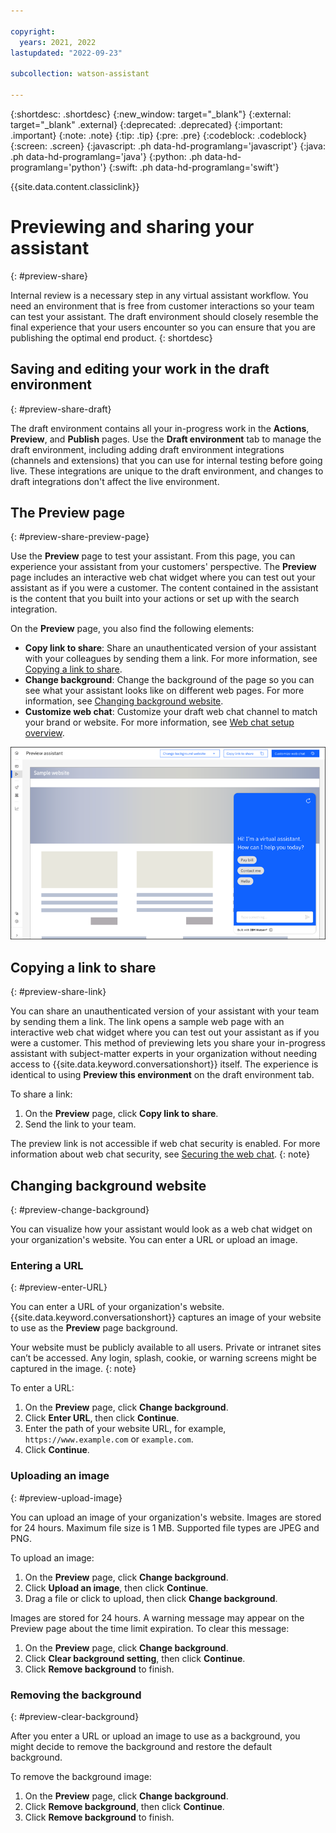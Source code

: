```yaml
---

copyright:
  years: 2021, 2022
lastupdated: "2022-09-23"

subcollection: watson-assistant

---
```


{:shortdesc: .shortdesc}
{:new_window: target="_blank"}
{:external: target="_blank" .external}
{:deprecated: .deprecated}
{:important: .important}
{:note: .note}
{:tip: .tip}
{:pre: .pre}
{:codeblock: .codeblock}
{:screen: .screen}
{:javascript: .ph data-hd-programlang='javascript'}
{:java: .ph data-hd-programlang='java'}
{:python: .ph data-hd-programlang='python'}
{:swift: .ph data-hd-programlang='swift'}

{{site.data.content.classiclink}}

# Previewing and sharing your assistant
{: #preview-share}

Internal review is a necessary step in any virtual assistant workflow. You need an environment that is free from customer interactions so your team can test your assistant. The draft environment should closely resemble the final experience that your users encounter so you can ensure that you are publishing the optimal end product.
{: shortdesc}

## Saving and editing your work in the draft environment
{: #preview-share-draft}

The draft environment contains all your in-progress work in the **Actions**, **Preview**, and **Publish** pages. Use the **Draft environment** tab to manage the draft environment, including adding draft environment integrations (channels and extensions) that you can use for internal testing before going live. These integrations are unique to the draft environment, and changes to draft integrations don't affect the live environment.

## The Preview page
{: #preview-share-preview-page}

Use the **Preview** page to test your assistant. From this page, you can experience your assistant from your customers' perspective. The **Preview** page includes an interactive web chat widget where you can test out your assistant as if you were a customer. The content contained in the assistant is the content that you built into your actions or set up with the search integration. 

On the **Preview** page, you also find the following elements:
- **Copy link to share**: Share an unauthenticated version of your assistant with your colleagues by sending them a link. For more information, see [Copying a link to share](#preview-share-link).
- **Change background**: Change the background of the page so you can see what your assistant looks like on different web pages. For more information, see [Changing background website](#preview-change-background).
- **Customize web chat**: Customize your draft web chat channel to match your brand or website. For more information, see [Web chat setup overview](/docs/watson-assistant?topic=watson-assistant-web-chat-config).

![Image of the Preview page](images/preview-page.png)

## Copying a link to share
{: #preview-share-link}

You can share an unauthenticated version of your assistant with your team by sending them a link. The link opens a sample web page with an interactive web chat widget where you can test out your assistant as if you were a customer. This method of previewing lets you share your in-progress assistant with subject-matter experts in your organization without needing access to {{site.data.keyword.conversationshort}} itself. The experience is identical to using **Preview this environment** on the draft environment tab.

To share a link:
1. On the **Preview** page, click **Copy link to share**.
1. Send the link to your team.

The preview link is not accessible if web chat security is enabled. For more information about web chat security, see [Securing the web chat](/docs/watson-assistant?topic=watson-assistant-web-chat-security).
{: note}

## Changing background website
{: #preview-change-background}

You can visualize how your assistant would look as a web chat widget on your organization's website. You can enter a URL or upload an image.

### Entering a URL
{: #preview-enter-URL}

You can enter a URL of your organization's website. {{site.data.keyword.conversationshort}} captures an image of your website to use as the **Preview** page background. 

Your website must be publicly available to all users. Private or intranet sites can’t be accessed. Any login, splash, cookie, or warning screens might be captured in the image.
{: note}

To enter a URL:

1. On the **Preview** page, click **Change background**. 
1. Click **Enter URL**, then click **Continue**.
1. Enter the path of your website URL, for example, `https://www.example.com` or `example.com`.
1. Click **Continue**.

### Uploading an image
{: #preview-upload-image}

You can upload an image of your organization's website. Images are stored for 24 hours. Maximum file size is 1 MB. Supported file types are JPEG and PNG.

To upload an image:

1. On the **Preview** page, click **Change background**. 
1. Click **Upload an image**, then click **Continue**.
1. Drag a file or click to upload, then click **Change background**.

Images are stored for 24 hours. A warning message may appear on the Preview page about the time limit expiration. To clear this message:

1. On the **Preview** page, click **Change background**. 
1. Click **Clear background setting**, then click **Continue**.
1. Click **Remove background** to finish.

### Removing the background
{: #preview-clear-background}

After you enter a URL or upload an image to use as a background, you might decide to remove the background and restore the default background.

To remove the background image:

1. On the **Preview** page, click **Change background**. 
1. Click **Remove background**, then click **Continue**.
1. Click **Remove background** to finish.



